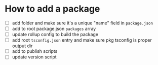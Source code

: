 # How to add a package

- [ ] add folder and make sure it's a unique "name" field in `package.json`
- [ ] add to root package.json `packages` array
- [ ] update rollup config to build the package
- [ ] add root `tsconfig.json` entry and make sure pkg tsconfig is proper output dir
- [ ] add to publish scripts
- [ ] update version script
